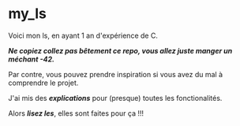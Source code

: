 # my_ls
Voici mon ls, en ayant 1 an d'expérience de C.

***Ne copiez collez pas bêtement ce repo, vous allez juste manger un méchant -42.***

Par contre, vous pouvez prendre inspiration si vous avez du mal à comprendre le projet.

J'ai mis des ***explications*** pour (presque) toutes les fonctionalités.

Alors ***lisez les***, elles sont faites pour ça !!!
